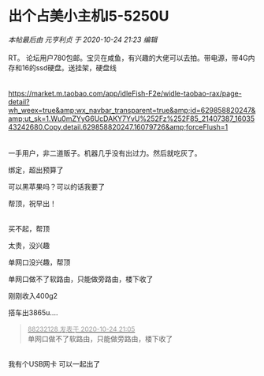# 出个占美小主机I5-5250U


<i class="pstatus"> 本帖最后由 元亨利贞 于 2020-10-24 21:23 编辑 </i><br />
<br />
RT。 论坛用户780包邮。宝贝在咸鱼，有兴趣的大佬可以去拍。带电源，带4G内存和16的ssd硬盘。送挂架，硬盘线<br />
<br />
<br />
https://market.m.taobao.com/app/idleFish-F2e/widle-taobao-rax/page-detail?wh_weex=true&amp;wx_navbar_transparent=true&amp;id=629858820247&amp;ut_sk=1.Wu0mZYyG6UcDAKY7YvU%252Fz%252F85_21407387_1603543242680.Copy.detail.629858820247.16079726&amp;forceFlush=1<br />
<br />
<img id="aimg_kZqtu" onclick="zoom(this, this.src, 0, 0, 0)" class="zoom" src="https://1876.xyz/vzmvnnzw/1dc698659f62e.jpg" onmouseover="img_onmouseoverfunc(this)" onload="thumbImg(this)" border="0" alt="" /><br />
<br />
一手用户，非二道贩子。机器几乎没有出过力。然后就吃灰了。

绑定，超出预算了

可以黑苹果吗？可以的话我要了

帮顶，祝早出！<br />
<br />
<img src="static/image/smiley/default/lol.gif" smilieid="12" border="0" alt="" /><img src="static/image/smiley/default/lol.gif" smilieid="12" border="0" alt="" /><img src="static/image/smiley/default/lol.gif" smilieid="12" border="0" alt="" />

买不起，帮顶 

太贵，没兴趣

单网口没兴趣，帮顶

单网口做不了软路由，只能做旁路由，楼下收了<img src="static/image/smiley/default/hug.gif" smilieid="13" border="0" alt="" />

刚刚收入400g2

搭车出3865u....

<div class="quote"><blockquote><font size="2"><a href="https://www.hostloc.com/forum.php?mod=redirect&amp;goto=findpost&amp;pid=9347613&amp;ptid=758090" target="_blank"><font color="#999999">88232128 发表于 2020-10-24 21:05</font></a></font><br />
单网口做不了软路由，只能做旁路由，楼下收了</blockquote></div><br />
我有个USB网卡 可以一起出了
